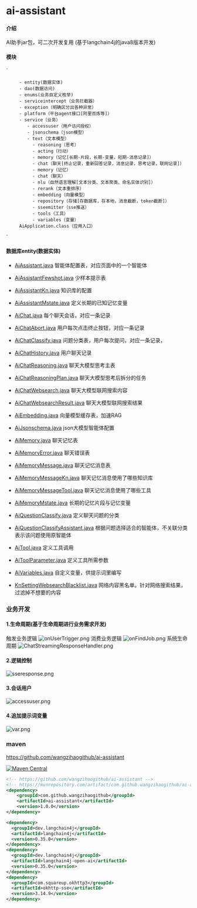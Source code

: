 # ai-assistant

#### 介绍

AI助手jar包，可二次开发复用 (基于langchain4j的java8版本开发)

#### 模块

`

         - entity(数据实体)
         - dao(数据访问)
         - enums(业务自定义枚举)
         - serviceintercept（业务拦截器）
         - exception（明确区分出各种异常）
         - platform（平台agent接口[阿里百炼等]）
         - service（业务）
            - accessuser（用户访问授权）
            - jsonschema（json模型）
            - text（文本模型）
              - reasoning（思考）
              - acting（行动）
              - memory（记忆[长期-片段，长期-变量，短期-消息记录]）
              - chat（聊天[终止记录，重新回答记录，消息记录，思考记录，联网记录]）
              - memory（记忆）
              - chat（聊天）
              - nlu（自然语言理解[文本分类、文本聚类、命名实体识别]）
              - rerank（文本重排序）
              - embedding（向量模型）
              - repository（存储[存数据库，存本地，消息截断，token截断]）
              - sseemitter（sse推送）
              - tools（工具）
              - variables（变量）
         AiApplication.class（应用入口）

`

#### 数据库entity(数据实体)

- [AiAssistant.java](src%2Fmain%2Fjava%2Fcom%2Fgithub%2Faiassistant%2Fentity%2FAiAssistant.java)
  智能体配置表，对应页面中的一个智能体

- [AiAssistantFewshot.java](src%2Fmain%2Fjava%2Fcom%2Fgithub%2Faiassistant%2Fentity%2FAiAssistantFewshot.java)
  少样本提示表

- [AiAssistantKn.java](src%2Fmain%2Fjava%2Fcom%2Fgithub%2Faiassistant%2Fentity%2FAiAssistantKn.java)
  知识库的配置

- [AiAssistantMstate.java](src%2Fmain%2Fjava%2Fcom%2Fgithub%2Faiassistant%2Fentity%2FAiAssistantMstate.java)
  定义长期的已知记忆变量

- [AiChat.java](src%2Fmain%2Fjava%2Fcom%2Fgithub%2Faiassistant%2Fentity%2FAiChat.java)
  每个聊天会话，对应一条记录

- [AiChatAbort.java](src%2Fmain%2Fjava%2Fcom%2Fgithub%2Faiassistant%2Fentity%2FAiChatAbort.java)
  用户每次点击终止按钮，对应一条记录

- [AiChatClassify.java](src%2Fmain%2Fjava%2Fcom%2Fgithub%2Faiassistant%2Fentity%2FAiChatClassify.java)
  问题分类表，用户每次提问，对应一条记录，

- [AiChatHistory.java](src%2Fmain%2Fjava%2Fcom%2Fgithub%2Faiassistant%2Fentity%2FAiChatHistory.java)
  用户聊天记录

- [AiChatReasoning.java](src%2Fmain%2Fjava%2Fcom%2Fgithub%2Faiassistant%2Fentity%2FAiChatReasoning.java)
  聊天大模型思考主表

- [AiChatReasoningPlan.java](src%2Fmain%2Fjava%2Fcom%2Fgithub%2Faiassistant%2Fentity%2FAiChatReasoningPlan.java)
  聊天大模型思考后拆分的任务

- [AiChatWebsearch.java](src%2Fmain%2Fjava%2Fcom%2Fgithub%2Faiassistant%2Fentity%2FAiChatWebsearch.java)
  聊天大模型联网搜索内容

- [AiChatWebsearchResult.java](src%2Fmain%2Fjava%2Fcom%2Fgithub%2Faiassistant%2Fentity%2FAiChatWebsearchResult.java)
  聊天大模型联网搜索结果

- [AiEmbedding.java](src%2Fmain%2Fjava%2Fcom%2Fgithub%2Faiassistant%2Fentity%2FAiEmbedding.java)
  向量模型缓存表，加速RAG

- [AiJsonschema.java](src%2Fmain%2Fjava%2Fcom%2Fgithub%2Faiassistant%2Fentity%2FAiJsonschema.java)
  json大模型智能体配置

- [AiMemory.java](src%2Fmain%2Fjava%2Fcom%2Fgithub%2Faiassistant%2Fentity%2FAiMemory.java)
  聊天记忆表

- [AiMemoryError.java](src%2Fmain%2Fjava%2Fcom%2Fgithub%2Faiassistant%2Fentity%2FAiMemoryError.java)
  聊天错误表

- [AiMemoryMessage.java](src%2Fmain%2Fjava%2Fcom%2Fgithub%2Faiassistant%2Fentity%2FAiMemoryMessage.java)
  聊天记忆消息表

- [AiMemoryMessageKn.java](src%2Fmain%2Fjava%2Fcom%2Fgithub%2Faiassistant%2Fentity%2FAiMemoryMessageKn.java)
  聊天记忆消息使用了哪些知识库

- [AiMemoryMessageTool.java](src%2Fmain%2Fjava%2Fcom%2Fgithub%2Faiassistant%2Fentity%2FAiMemoryMessageTool.java)
  聊天记忆消息使用了哪些工具

- [AiMemoryMstate.java](src%2Fmain%2Fjava%2Fcom%2Fgithub%2Faiassistant%2Fentity%2FAiMemoryMstate.java)
  长期的记忆片段与记忆变量

- [AiQuestionClassify.java](src%2Fmain%2Fjava%2Fcom%2Fgithub%2Faiassistant%2Fentity%2FAiQuestionClassify.java)
  定义聊天问题的分类

- [AiQuestionClassifyAssistant.java](src%2Fmain%2Fjava%2Fcom%2Fgithub%2Faiassistant%2Fentity%2FAiQuestionClassifyAssistant.java)
  根据问题选择适合的智能体，不关联分类表示该问题使用原智能体

- [AiTool.java](src%2Fmain%2Fjava%2Fcom%2Fgithub%2Faiassistant%2Fentity%2FAiTool.java)
  定义工具调用

- [AiToolParameter.java](src%2Fmain%2Fjava%2Fcom%2Fgithub%2Faiassistant%2Fentity%2FAiToolParameter.java)
  定义工具所需参数

- [AiVariables.java](src%2Fmain%2Fjava%2Fcom%2Fgithub%2Faiassistant%2Fentity%2FAiVariables.java)
  自定义变量，供提示词里编写

- [KnSettingWebsearchBlacklist.java](src%2Fmain%2Fjava%2Fcom%2Fgithub%2Faiassistant%2Fentity%2FKnSettingWebsearchBlacklist.java)
  网络内容黑名单。针对网络搜索结果，过滤掉不想要的内容

### 业务开发

#### 1.生命周期(基于生命周期进行业务需求开发)

触发业务逻辑
![onUserTrigger.png](docs/onUserTrigger.png)
消费业务逻辑
![onFindJob.png](docs/onFindJob.png)
系统生命周期
![ChatStreamingResponseHandler.png](docs/ChatStreamingResponseHandler.png)

#### 2.逻辑控制

![sseresponse.png](docs/sseresponse.png)

#### 3.会话用户

![accessuser.png](docs/accessuser.png)

#### 4.追加提示词变量

![var.png](docs/var.png)

### maven

https://github.com/wangzihaogithub/ai-assistant

[![Maven Central](https://img.shields.io/maven-central/v/com.github.wangzihaogithub/ai-assistant.svg?label=Maven%20Central)](https://search.maven.org/search?q=g:com.github.wangzihaogithub%20AND%20a:ai-assistant)

```xml
<!-- https://github.com/wangzihaogithub/ai-assistant -->
<!-- https://mvnrepository.com/artifact/com.github.wangzihaogithub/ai-assistant -->
<dependency>
    <groupId>com.github.wangzihaogithub</groupId>
    <artifactId>ai-assistant</artifactId>
    <version>1.0.0</version>
</dependency>

<dependency>
  <groupId>dev.langchain4j</groupId>
  <artifactId>langchain4j</artifactId>
  <version>0.35.0</version>
</dependency>
<dependency>
  <groupId>dev.langchain4j</groupId>
  <artifactId>langchain4j-open-ai</artifactId>
  <version>0.35.0</version>
</dependency>
<dependency>
  <groupId>com.squareup.okhttp3</groupId>
  <artifactId>okhttp-sse</artifactId>
  <version>3.14.9</version>
</dependency>

```
